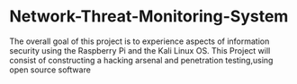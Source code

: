 # Network-Threat-Monitoring-System
The overall goal of this project is to experience aspects of information security using the Raspberry Pi and the Kali Linux OS. This Project will consist of constructing a hacking arsenal and penetration testing,using open source software
